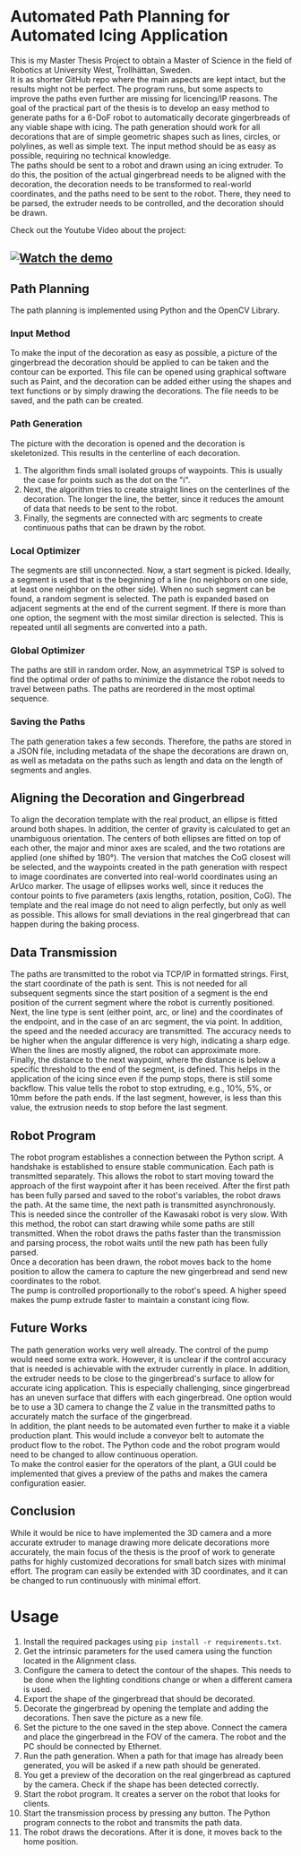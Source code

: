 # Automated Path Planning for Automated Icing Application

This is my Master Thesis Project to obtain a Master of Science in the field of Robotics at University West, Trollhättan, Sweden.  
It is as shorter GitHub repo where the main aspects are kept intact, but the results might not be perfect. The program runs, but some aspects to improve the paths even further are missing for licencing/IP reasons.
The goal of the practical part of the thesis is to develop an easy method to generate paths for a 6-DoF robot to automatically decorate gingerbreads of any viable shape with icing. The path generation should work for all decorations that are of simple geometric shapes such as lines, circles, or polylines, as well as simple text. The input method should be as easy as possible, requiring no technical knowledge.  
The paths should be sent to a robot and drawn using an icing extruder. To do this, the position of the actual gingerbread needs to be aligned with the decoration, the decoration needs to be transformed to real-world coordinates, and the paths need to be sent to the robot. There, they need to be parsed, the extruder needs to be controlled, and the decoration should be drawn.  

Check out the Youtube Video about the project:

[![Watch the demo](https://img.youtube.com/vi/crPy-hYlLek/maxresdefault.jpg)](https://youtu.be/crPy-hYlLek)
---

## Path Planning

The path planning is implemented using Python and the OpenCV Library.  

### Input Method  

To make the input of the decoration as easy as possible, a picture of the gingerbread the decoration should be applied to can be taken and the contour can be exported. This file can be opened using graphical software such as Paint, and the decoration can be added either using the shapes and text functions or by simply drawing the decorations. The file needs to be saved, and the path can be created.  

### Path Generation  

The picture with the decoration is opened and the decoration is skeletonized. This results in the centerline of each decoration.  
1. The algorithm finds small isolated groups of waypoints. This is usually the case for points such as the dot on the "i".  
2. Next, the algorithm tries to create straight lines on the centerlines of the decoration. The longer the line, the better, since it reduces the amount of data that needs to be sent to the robot.  
3. Finally, the segments are connected with arc segments to create continuous paths that can be drawn by the robot.  

### Local Optimizer  

The segments are still unconnected. Now, a start segment is picked. Ideally, a segment is used that is the beginning of a line (no neighbors on one side, at least one neighbor on the other side). When no such segment can be found, a random segment is selected. The path is expanded based on adjacent segments at the end of the current segment. If there is more than one option, the segment with the most similar direction is selected. This is repeated until all segments are converted into a path.  

### Global Optimizer  

The paths are still in random order. Now, an asymmetrical TSP is solved to find the optimal order of paths to minimize the distance the robot needs to travel between paths. The paths are reordered in the most optimal sequence.  

### Saving the Paths  

The path generation takes a few seconds. Therefore, the paths are stored in a JSON file, including metadata of the shape the decorations are drawn on, as well as metadata on the paths such as length and data on the length of segments and angles.  

## Aligning the Decoration and Gingerbread  

To align the decoration template with the real product, an ellipse is fitted around both shapes. In addition, the center of gravity is calculated to get an unambiguous orientation. The centers of both ellipses are fitted on top of each other, the major and minor axes are scaled, and the two rotations are applied (one shifted by 180°). The version that matches the CoG closest will be selected, and the waypoints created in the path generation with respect to image coordinates are converted into real-world coordinates using an ArUco marker. The usage of ellipses works well, since it reduces the contour points to five parameters (axis lengths, rotation, position, CoG). The template and the real image do not need to align perfectly, but only as well as possible. This allows for small deviations in the real gingerbread that can happen during the baking process.  

## Data Transmission  

The paths are transmitted to the robot via TCP/IP in formatted strings. First, the start coordinate of the path is sent. This is not needed for all subsequent segments since the start position of a segment is the end position of the current segment where the robot is currently positioned. Next, the line type is sent (either point, arc, or line) and the coordinates of the endpoint, and in the case of an arc segment, the via point. In addition, the speed and the needed accuracy are transmitted. The accuracy needs to be higher when the angular difference is very high, indicating a sharp edge. When the lines are mostly aligned, the robot can approximate more.  
Finally, the distance to the next waypoint, where the distance is below a specific threshold to the end of the segment, is defined. This helps in the application of the icing since even if the pump stops, there is still some backflow. This value tells the robot to stop extruding, e.g., 10%, 5%, or 10mm before the path ends. If the last segment, however, is less than this value, the extrusion needs to stop before the last segment.  

## Robot Program  

The robot program establishes a connection between the Python script. A handshake is established to ensure stable communication. Each path is transmitted separately. This allows the robot to start moving toward the approach of the first waypoint after it has been received. After the first path has been fully parsed and saved to the robot's variables, the robot draws the path. At the same time, the next path is transmitted asynchronously. This is needed since the controller of the Kawasaki robot is very slow. With this method, the robot can start drawing while some paths are still transmitted. When the robot draws the paths faster than the transmission and parsing process, the robot waits until the new path has been fully parsed.  
Once a decoration has been drawn, the robot moves back to the home position to allow the camera to capture the new gingerbread and send new coordinates to the robot.  
The pump is controlled proportionally to the robot's speed. A higher speed makes the pump extrude faster to maintain a constant icing flow.  

## Future Works  

The path generation works very well already. The control of the pump would need some extra work. However, it is unclear if the control accuracy that is needed is achievable with the extruder currently in place. In addition, the extruder needs to be close to the gingerbread's surface to allow for accurate icing application. This is especially challenging, since gingerbread has an uneven surface that differs with each gingerbread. One option would be to use a 3D camera to change the Z value in the transmitted paths to accurately match the surface of the gingerbread.  
In addition, the plant needs to be automated even further to make it a viable production plant. This would include a conveyor belt to automate the product flow to the robot. The Python code and the robot program would need to be changed to allow continuous operation.  
To make the control easier for the operators of the plant, a GUI could be implemented that gives a preview of the paths and makes the camera configuration easier.  

## Conclusion  

While it would be nice to have implemented the 3D camera and a more accurate extruder to manage drawing more delicate decorations more accurately, the main focus of the thesis is the proof of work to generate paths for highly customized decorations for small batch sizes with minimal effort. The program can easily be extended with 3D coordinates, and it can be changed to run continuously with minimal effort.  

# Usage  

1. Install the required packages using `pip install -r requirements.txt`.  
2. Get the intrinsic parameters for the used camera using the function located in the Alignment class.  
3. Configure the camera to detect the contour of the shapes. This needs to be done when the lighting conditions change or when a different camera is used.  
4. Export the shape of the gingerbread that should be decorated.  
5. Decorate the gingerbread by opening the template and adding the decorations. Then save the picture as a new file.  
6. Set the picture to the one saved in the step above. Connect the camera and place the gingerbread in the FOV of the camera. The robot and the PC should be connected by Ethernet.  
7. Run the path generation. When a path for that image has already been generated, you will be asked if a new path should be generated.  
8. You get a preview of the decoration on the real gingerbread as captured by the camera. Check if the shape has been detected correctly.  
9. Start the robot program. It creates a server on the robot that looks for clients.  
10. Start the transmission process by pressing any button. The Python program connects to the robot and transmits the path data.  
11. The robot draws the decorations. After it is done, it moves back to the home position.  
